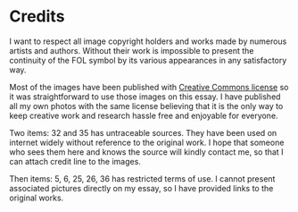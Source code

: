 # Credits

I want to respect all image copyright holders and works made by numerous artists and authors. Without their work is impossible to present the continuity of the FOL symbol by its various appearances in any satisfactory way.

Most of the images have been published with [Creative Commons license](http://en.wikipedia.org/wiki/Creative_Commons_license) so it was straightforward to use those images on this essay. I have published all my own photos with the same license believing that it is the only way to keep creative work and research hassle free and enjoyable for everyone.

Two items: 32 and 35 has untraceable sources. They have been used on internet widely without reference to the original work. I hope that someone who sees them here and knows the source will kindly contact me, so that I can attach credit line to the images.

Then items: 5, 6, 25, 26, 36 has restricted terms of use. I cannot present associated pictures directly on my essay, so I have provided links to the original works.
